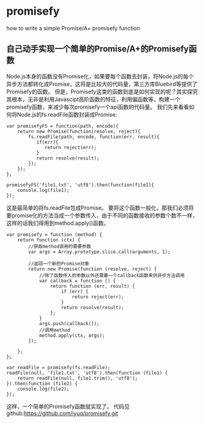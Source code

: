 # promisefy
how to write a simple Promise/A+ promisefy function

## 自己动手实现一个简单的Promise/A+的Promisefy函数
Node.js本身的函数没有Promise化，如果要每个函数去封装，将Node.js的每个异步方法都转化成Promise，这将是比较大的代码量，第三方库Bluebird等提供了Promisefy的函数。
但是，Promisefy这类的函数到底是如何实现的呢？其实探究其根本，无非是利用Javascipt高阶函数的特征，利用偏函数等，构建一个promisefy函数，来减少每次promisefy一个api函数的代码量。
我们先来看看如何将Node.js的fs.readFile函数封装成Promise:
```
var promisefyFS = function(path, encode){
    return new Promise(function(resolve, reject){
        fs.readFile(path, encode, function(err, result){
           if(err){
              return reject(err);
           }
           return resolve(result);
        });
    });
};

promisefyFS('file1.txt', 'utf8').then(function(file1){
    console.log(file1);
});

```
这是最简单的将fs.readFile包成Promise。
要将这个函数一般化，那我们必须将要promise化的方法当成一个参数传入，由于不同的函数接收的参数个数不一样，这样的话我们得用到method.apply()函数。
```
var promisefy = function (method) {
    return function (ctx) {
    	//获取method调用的需要参数
        var args = Array.prototype.slice.call(arguments, 1);

        //返回一个新的Promise对象
        return new Promise(function (resolve, reject) {
        	//除了函数传入的参数以外还需要一个callback函数来供异步方法调用
            var callback = function () {
                return function (err, result) {
                    if (err) {
                        return reject(err);
                    }
                    return resolve(result);
                };
            }
            args.push(callback());
            //调用method
            method.apply(ctx, args);
        });

    };
};

var readFile = promisefy(fs.readFile);
readFile(null, 'file1.txt', 'utf8').then(function (file1) {
    return readFile(null, file1.trim(), 'utf8');
}).then(function (file2) {
    console.log(file2);
});
```
这样，一个简单的Promisefy函数就实现了。
代码见github:https://github.com/iyuq/promisefy.git


[^]: 参考文献：朴灵《深入浅出Node.js》
